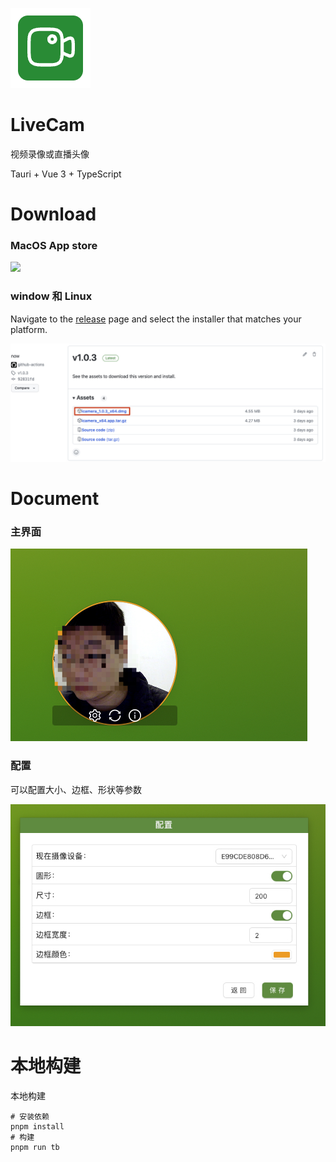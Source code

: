 
![](./app-icon.png)

# LiveCam

视频录像或直播头像

Tauri + Vue 3 + TypeScript


# Download

### MacOS App store 
[<img src="https://developer.apple.com/app-store/marketing/guidelines/images/badge-download-on-the-mac-app-store.svg">](https://apps.apple.com/cn/app/livecam/id6476108478?mt=12)


### window 和 Linux

Navigate to the  [release](https://github.com/wflixu/icamera/releases)  page and select the installer that matches your platform.


<img src="public/imgs/download.jpg"/>


# Document
### 主界面
<img src="public/imgs/preview.jpg"/>

### 配置
可以配置大小、边框、形状等参数

<img src="public/imgs/config.jpg"/>




# 本地构建

本地构建

```shell
# 安装依赖
pnpm install
# 构建
pnpm run tb

```